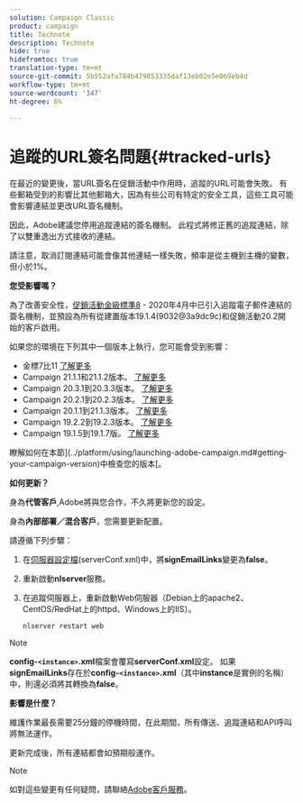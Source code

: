 ```yaml
---
solution: Campaign Classic
product: campaign
title: Technote
description: Technote
hide: true
hidefromtoc: true
translation-type: tm+mt
source-git-commit: 5b552afa784b479853335daf13eb02e5e069eb4d
workflow-type: tm+mt
source-wordcount: '347'
ht-degree: 6%

---
```


# 追蹤的URL簽名問題{#tracked-urls}

在最近的變更後，當URL簽名在促銷活動中作用時，追蹤的URL可能會失敗。 有些郵箱受到的影響比其他郵箱大，因為有些公司有特定的安全工具，這些工具可能會影響連結並更改URL簽名機制。

因此，Adobe建議您停用追蹤連結的簽名機制。 此程式將修正舊的追蹤連結，除了以雙重逸出方式接收的連結。

請注意，取消訂閱連結可能會像其他連結一樣失敗，頻率是從主機到主機的變數，但小於1%。

**您受影響嗎？**

為了改善安全性，[促銷活動金級標準8](../rn/using/gold-standard.md#gs8) - 2020年4月中已引入追蹤電子郵件連結的簽名機制，並預設為所有從建置版本19.1.4(9032@3a9dc9c)和促銷活動20.2開始的客戶啟用。

如果您的環境在下列其中一個版本上執行，您可能會受到影響：

* 金標7比11 [了解更多](../rn/using/gold-standard.md)
* Campaign 21.1.1和21.1.2版本。 [了解更多](../rn/using/latest-release.md)
* Campaign 20.3.1到20.3.3版本。 [了解更多](../rn/using/release--20-3.md)
* Campaign 20.2.1到20.2.3版本。 [了解更多](../rn/using/release--20-2.md)
* Campaign 20.1.1到21.1.3版本。 [了解更多](../rn/using/release--20-1.md)
* Campaign 19.2.2到19.2.3版本。 [了解更多](../rn/using/release--19-2.md)
* Campaign 19.1.5到19.1.7版。 [了解更多](../rn/using/release--19-1.md)

瞭解如何在本節](../platform/using/launching-adobe-campaign.md#getting-your-campaign-version)中檢查您的版本[。

**如何更新？**

身為&#x200B;**代管客戶**,Adobe將與您合作，不久將更新您的設定。

身為&#x200B;**內部部署／混合客戶**，您需要更新配置。

請遵循下列步驟：

1. 在[伺服器設定檔](../installation/using/the-server-configuration-file.md)(serverConf.xml)中，將&#x200B;**signEmailLinks**&#x200B;變更為&#x200B;**false**。
1. 重新啟動&#x200B;**nlserver**&#x200B;服務。
1. 在追蹤伺服器上，重新啟動Web伺服器（Debian上的apache2、CentOS/RedHat上的httpd、Windows上的IIS）。

   ```
   nlserver restart web
   ```

>[!NOTE]
>
>**config-`<instance>`.xml**&#x200B;檔案會覆寫&#x200B;**serverConf.xml**&#x200B;設定。 如果&#x200B;**signEmailLinks**&#x200B;存在於&#x200B;**config-`<instance>`.xml**（其中&#x200B;**instance**&#x200B;是實例的名稱）中，則還必須將其轉換為&#x200B;**false**。


**影響是什麼？**

維護作業最長需要25分鐘的停機時間，在此期間，所有傳送、追蹤連結和API呼叫將無法運作。

更新完成後，所有連結都會如預期般運作。

>[!NOTE]
>
>如對這些變更有任何疑問，請聯絡[Adobe客戶服務](https://helpx.adobe.com/enterprise/admin-guide.html/enterprise/using/support-for-experience-cloud.ug.html)。

